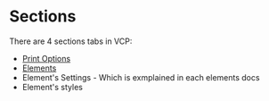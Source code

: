 # Sections

There are 4 sections tabs in VCP:

- [Print Options](/guide/apis/templatebuilder/#print-options) 
- [Elements](/guide/elements/introduction) 
- Element's Settings - Which is exmplained in each elements docs
- Element's styles